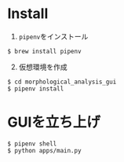 # Install
1. `pipenv`をインストール
```bash:
$ brew install pipenv
```

2. 仮想環境を作成
```bash:
$ cd morphological_analysis_gui
$ pipenv install
```

# GUIを立ち上げ
```bash:
$ pipenv shell
$ python apps/main.py
```